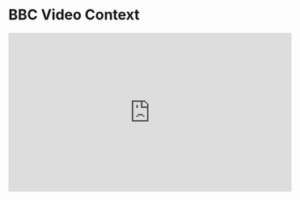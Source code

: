 # BBC Video Context

<iframe width="560" height="315" src="https://www.youtube.com/embed/2u6Wq-csLtw" frameborder="0" allowfullscreen></iframe>